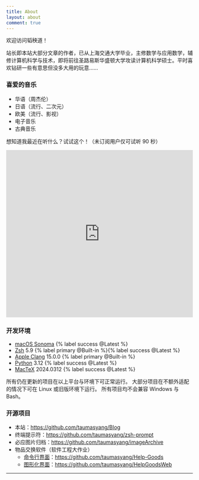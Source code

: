 ```yaml
---
title: About
layout: about
comment: true
---
```


欢迎访问韬秧道！

站长即本站大部分文章的作者，已从上海交通大学毕业，主修数学与应用数学，辅修计算机科学与技术，即将前往圣路易斯华盛顿大学攻读计算机科学硕士。平时喜欢钻研一些有意思但没多大用的玩意……

### 喜爱的音乐

- 华语（周杰伦）
- 日语（流行、二次元）
- 欧美（流行、影视）
- 电子音乐
- 古典音乐

想知道我最近在听什么？试试这个！（未订阅用户仅可试听 90 秒）

<center><iframe allow="autoplay *; encrypted-media *;" frameborder="0" height="450" style="width:100%;max-width:660px;overflow:hidden;background:transparent;" sandbox="allow-forms allow-popups allow-same-origin allow-scripts allow-storage-access-by-user-activation allow-top-navigation-by-user-activation" src="https://embed.music.apple.com/us/playlist/%E9%9F%B3%E4%B9%90%E5%9B%9E%E5%BF%86-2024/pl.rp-owN3IRP3VgEy?l=zh-Hans-CN"></iframe></center>

### 开发环境

- [macOS Sonoma](https://www.apple.com/macos/sonoma/) {% label success @Latest %}
- [Zsh](https://zsh.sourceforge.io/) 5.9 {% label primary @Built-in %}{% label success @Latest %}
- [Apple Clang](https://opensource.apple.com/projects/llvm-clang/) 15.0.0 {% label primary @Built-in %}
- [Python](https://www.python.org/) 3.12 {% label success @Latest %}
- [MacTeX](https://tug.org/mactex/) 2024.0312 {% label success @Latest %}

所有仍在更新的项目在以上平台与环境下可正常运行。
大部分项目在不额外适配的情况下可在 Linux 或旧版环境下运行。
所有项目均不会兼容 Windows 与 Bash。

### 开源项目

- 本站：https://github.com/taumasyang/Blog
- 终端提示符：https://github.com/taumasyang/zsh-prompt
- 必应图片归档：https://github.com/taumasyang/imageArchive
- 物品交换软件（软件工程大作业）
	- [命令行界面](/article/Help-Goods)：https://github.com/taumasyang/Help-Goods
	- [图形化界面](/article/Help-Goods-Web)：https://github.com/taumasyang/HelpGoodsWeb

---
